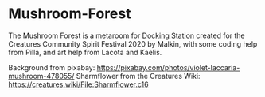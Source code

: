 # Mushroom-Forest
The Mushroom Forest is a metaroom for [Docking Station](https://creatures.wiki/Docking_Station) created for the Creatures Community Spirit Festival 2020 by Malkin, with some coding help from Pilla, and art help from Lacota and Kaelis.

Background from pixabay: https://pixabay.com/photos/violet-laccaria-mushroom-478055/
Sharmflower from the Creatures Wiki: https://creatures.wiki/File:Sharmflower.c16


